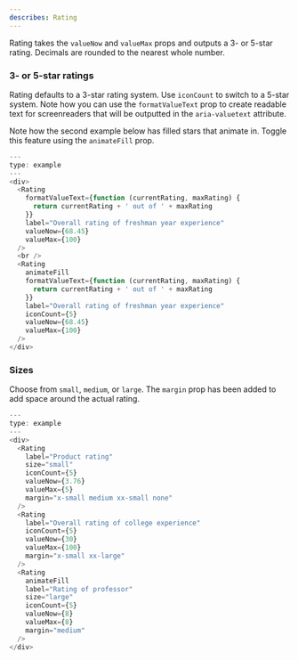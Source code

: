 ```yaml
---
describes: Rating
---
```


Rating takes the `valueNow` and `valueMax` props and
outputs a 3- or 5-star rating. Decimals are rounded to the nearest
whole number.

### 3- or 5-star ratings

Rating defaults to a 3-star rating system. Use `iconCount` to switch
to a 5-star system. Note how you can use the `formatValueText` prop to
create readable text for screenreaders that will be outputted in the
`aria-valuetext` attribute.

Note how the second example below has filled stars that animate in. Toggle
this feature using the `animateFill` prop.

```js
---
type: example
---
<div>
  <Rating
    formatValueText={function (currentRating, maxRating) {
      return currentRating + ' out of ' + maxRating
    }}
    label="Overall rating of freshman year experience"
    valueNow={68.45}
    valueMax={100}
  />
  <br />
  <Rating
    animateFill
    formatValueText={function (currentRating, maxRating) {
      return currentRating + ' out of ' + maxRating
    }}
    label="Overall rating of freshman year experience"
    iconCount={5}
    valueNow={68.45}
    valueMax={100}
  />
</div>
```

### Sizes

Choose from `small`, `medium`, or `large`. The `margin` prop has been added to add
space around the actual rating.

```js
---
type: example
---
<div>
  <Rating
    label="Product rating"
    size="small"
    iconCount={5}
    valueNow={3.76}
    valueMax={5}
    margin="x-small medium xx-small none"
  />
  <Rating
    label="Overall rating of college experience"
    iconCount={5}
    valueNow={30}
    valueMax={100}
    margin="x-small xx-large"
  />
  <Rating
    animateFill
    label="Rating of professor"
    size="large"
    iconCount={5}
    valueNow={8}
    valueMax={8}
    margin="medium"
  />
</div>
```
